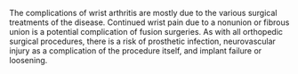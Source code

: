 The complications of wrist arthritis are mostly due to the various surgical treatments of the disease. Continued wrist pain due to a nonunion or fibrous union is a potential complication of fusion surgeries. As with all orthopedic surgical procedures, there is a risk of prosthetic infection, neurovascular injury as a complication of the procedure itself, and implant failure or loosening.